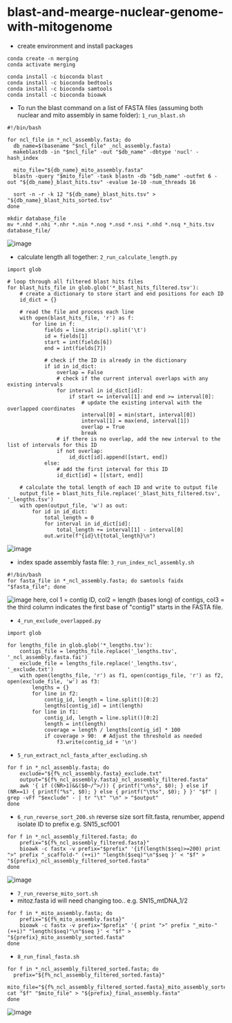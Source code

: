# blast-and-mearge-nuclear-genome-with-mitogenome

- create environment and install packages

```
conda create -n merging
conda activate merging

conda install -c bioconda blast
conda install -c bioconda bedtools
conda install -c bioconda samtools
conda install -c bioconda bioawk
```

- To run the blast command on a list of FASTA files (assuming both nuclear and mito assembly in same folder): `1_run_blast.sh`
```
#!/bin/bash

for ncl_file in *_ncl_assembly.fasta; do
  db_name=$(basename "$ncl_file" _ncl_assembly.fasta)
  makeblastdb -in "$ncl_file" -out "$db_name" -dbtype 'nucl' -hash_index

  mito_file="${db_name}_mito_assembly.fasta"
  blastn -query "$mito_file" -task blastn -db "$db_name" -outfmt 6 -out "${db_name}_blast_hits.tsv" -evalue 1e-10 -num_threads 16

  sort -n -r -k 12 "${db_name}_blast_hits.tsv" > "${db_name}_blast_hits_sorted.tsv"
done

mkdir database_file
mv *.nhd *.nhi *.nhr *.nin *.nog *.nsd *.nsi *.nhd *.nsq *_hits.tsv database_file/
```
![image](https://github.com/muhitulh/blast-and-mearge-nuclear-genome-with-mitogenome/assets/67751990/e4ec3119-d270-40df-9e76-69c3a8cc52dc)



- calculate length all together: `2_run_calculate_length.py`
```
import glob

# loop through all filtered blast hits files
for blast_hits_file in glob.glob('*_blast_hits_filtered.tsv'):
    # create a dictionary to store start and end positions for each ID
    id_dict = {}

    # read the file and process each line
    with open(blast_hits_file, 'r') as f:
        for line in f:
            fields = line.strip().split('\t')
            id = fields[1]
            start = int(fields[6])
            end = int(fields[7])

            # check if the ID is already in the dictionary
            if id in id_dict:
                overlap = False
                # check if the current interval overlaps with any existing intervals
                for interval in id_dict[id]:
                    if start <= interval[1] and end >= interval[0]:
                        # update the existing interval with the overlapped coordinates
                        interval[0] = min(start, interval[0])
                        interval[1] = max(end, interval[1])
                        overlap = True
                        break
                # if there is no overlap, add the new interval to the list of intervals for this ID
                if not overlap:
                    id_dict[id].append([start, end])
            else:
                # add the first interval for this ID
                id_dict[id] = [[start, end]]

    # calculate the total length of each ID and write to output file
    output_file = blast_hits_file.replace('_blast_hits_filtered.tsv', '_lengths.tsv')
    with open(output_file, 'w') as out:
        for id in id_dict:
            total_length = 0
            for interval in id_dict[id]:
                total_length += interval[1] - interval[0]
            out.write(f"{id}\t{total_length}\n")
```
![image](https://github.com/muhitulh/blast-and-mearge-nuclear-genome-with-mitogenome/assets/67751990/e8803772-7d76-49cd-a4e1-1e7d700c3c90)


- index spade assembly fasta file: `3_run_index_ncl_assembly.sh`
```
#!/bin/bash
for fasta_file in *_ncl_assembly.fasta; do samtools faidx "$fasta_file"; done
```
![image](https://github.com/muhitulh/blast-and-mearge-nuclear-genome-with-mitogenome/assets/67751990/64d41489-7e58-418e-96db-959ae026e65e)
here, col 1 = contig ID, col2 = length (bases long) of contigs, col3 = the third column indicates the first base of "contig1" starts in the FASTA file.

- `4_run_exclude_overlapped.py`

```
import glob

for lengths_file in glob.glob('*_lengths.tsv'):
    contigs_file = lengths_file.replace('_lengths.tsv', '_ncl_assembly.fasta.fai')
    exclude_file = lengths_file.replace('_lengths.tsv', '_exclude.txt')
    with open(lengths_file, 'r') as f1, open(contigs_file, 'r') as f2, open(exclude_file, 'w') as f3:
        lengths = {}
        for line in f2:
            contig_id, length = line.split()[0:2]
            lengths[contig_id] = int(length)
        for line in f1:
            contig_id, length = line.split()[0:2]
            length = int(length)
            coverage = length / lengths[contig_id] * 100
            if coverage > 90:  # Adjust the threshold as needed
                f3.write(contig_id + '\n')
```



- `5_run_extract_ncl_fasta_after_excluding.sh`
```
for f in *_ncl_assembly.fasta; do
    exclude="${f%_ncl_assembly.fasta}_exclude.txt"
    output="${f%_ncl_assembly.fasta}_ncl_assembly_filtered.fasta"
    awk '{ if ((NR>1)&&($0~/^>/)) { printf("\n%s", $0); } else if (NR==1) { printf("%s", $0); } else { printf("\t%s", $0); } }' "$f" | grep -vFf "$exclude" - | tr "\t" "\n" > "$output"
done
```


- `6_run_reverse_sort_200.sh`
reverse size sort filt.fasta, renumber, append isolate ID to prefix e.g. SN15_scf001
```
for f in *_ncl_assembly_filtered.fasta; do
    prefix="${f%_ncl_assembly_filtered.fasta}"
    bioawk -c fastx -v prefix="$prefix" '{if(length($seq)>=200) print ">" prefix "_scaffold-" (++i)" "length($seq)"\n"$seq }' < "$f" > "${prefix}_ncl_assembly_filtered_sorted.fasta"
done
```
![image](https://github.com/muhitulh/blast-and-mearge-nuclear-genome-with-mitogenome/assets/67751990/6d5a0e81-6071-4ec4-b505-ef99807170ca)


- `7_run_reverse_mito_sort.sh`
- mitoz.fasta id will need changing too.. e.g. SN15_mtDNA_1/2
```
for f in *_mito_assembly.fasta; do
    prefix="${f%_mito_assembly.fasta}"
    bioawk -c fastx -v prefix="$prefix" '{ print ">" prefix "_mito-" (++i)" "length($seq)"\n"$seq }' < "$f" > "${prefix}_mito_assembly_sorted.fasta"
done
```

- `8_run_final_fasta.sh`

```
for f in *_ncl_assembly_filtered_sorted.fasta; do
  prefix="${f%_ncl_assembly_filtered_sorted.fasta}"
	mito_file="${f%_ncl_assembly_filtered_sorted.fasta}_mito_assembly_sorted.fasta"
cat "$f" "$mito_file" > "${prefix}_final_assembly.fasta"
done
```
![image](https://github.com/muhitulh/blast-and-mearge-nuclear-genome-with-mitogenome/assets/67751990/465c88b4-c7f4-4633-a6f5-5eb9493b263f)
